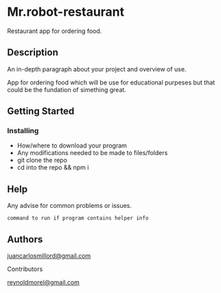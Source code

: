 # Mr.robot-restaurant


Restaurant app for ordering food.

## Description

An in-depth paragraph about your project and overview of use.

App for ordering food which will be use for educational purpeses but that could be the fundation of simething great.

## Getting Started

### Installing

* How/where to download your program
* Any modifications needed to be made to files/folders
* git clone the repo
* cd into the repo && npm i

## Help

Any advise for common problems or issues.
```
command to run if program contains helper info
```

## Authors
juancarlosmillord@gmail.com

Contributors 

reynoldmorel@gmail.com 
